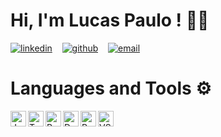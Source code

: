 # Hi, I'm Lucas Paulo ! 👋🏼

[![linkedin](https://user-images.githubusercontent.com/25087769/87172072-530a5080-c2dc-11ea-8e2c-8ee4dbf3394b.png)](https://www.linkedin.com/in/lucaspaulodev) &nbsp;&nbsp;
[![github](https://user-images.githubusercontent.com/25087769/87176037-2c4f1880-c2e2-11ea-8a13-41c90b711b9f.png)](https://github.com/lucaspaulodev) &nbsp;&nbsp;
[![email](https://user-images.githubusercontent.com/25087769/87174308-a4680f00-c2df-11ea-90b0-5fa1fa76d2f1.png)](mailto:lucaspaulodev@gmail.com)

# Languages and Tools ⚙

<img align="left" alt="Javascript" width="25px" src="https://upload.wikimedia.org/wikipedia/commons/thumb/9/99/Unofficial_JavaScript_logo_2.svg/1024px-Unofficial_JavaScript_logo_2.svg.png" />
<img align="left" alt="Typescript" width="25px" src="https://cdn.iconscout.com/icon/free/png-512/typescript-1174965.png" />
<img align="left" alt="React" width="25px" src="https://cdn.iconscout.com/icon/free/png-512/react-1-282599.png" />
<img align="left" alt="Docker" width="25px" src="https://cdn4.iconfinder.com/data/icons/logos-and-brands/512/97_Docker_logo_logos-512.png" />
<img align="left" alt="PostgreSQL" width="25px" src="https://www.postgresql.org/media/img/about/press/elephant.png" />
<img align="left" alt="VScode" width="25px" src="https://upload.wikimedia.org/wikipedia/commons/thumb/9/9a/Visual_Studio_Code_1.35_icon.svg/1024px-Visual_Studio_Code_1.35_icon.svg.png" />

